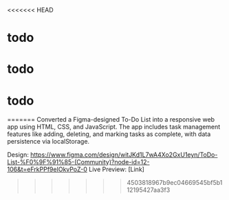 <<<<<<< HEAD
# todo
# todo
# todo
=======
Converted a Figma-designed To-Do List into a responsive web app using HTML, CSS, and JavaScript. The app includes task management features like adding, deleting, and marking tasks as complete, with data persistence via localStorage.

Design: https://www.figma.com/design/witJKd1L7wA4Xo2GxU1eyn/ToDo-List-%F0%9F%91%85-(Community)?node-id=12-106&t=eFrkPPf9eIOkvPoZ-0
Live Preview: [Link]
>>>>>>> 4503818967b9ec04669545bf5b112195427aa3f3
